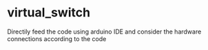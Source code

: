 # virtual_switch

Directily feed the code using arduino IDE and consider the hardware connections according to the code
